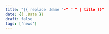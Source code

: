 ```yaml
---
title: "{{ replace .Name "-" " " | title }}"
date: {{ .Date }}
draft: false
tags: ['news']
---
```


